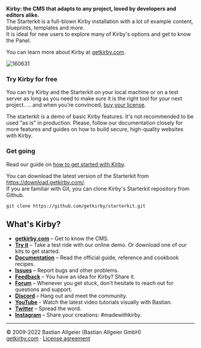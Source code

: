 **Kirby: the CMS that adapts to any project, loved by developers and editors alike.**  
The Starterkit is a full-blown Kirby installation with a lot of example content, blueprints, templates and more.  
It is ideal for new users to explore many of Kirby's options and get to know the Panel.

You can learn more about Kirby at [getkirby.com](https://getkirby.com).

<img src="https://i.ibb.co/znrHv1N/160631.png" alt="160631" border="0">

### Try Kirby for free  
You can try Kirby and the Starterkit on your local machine or on a test server as long as you need to make sure it is the right tool for your next project. … and when you’re convinced, [buy your license](https://getkirby.com/buy).

The starterkit is a demo of basic Kirby features. It's not recommended to be used "as is" in production. Please, follow our documentation closely for more features and guides on how to build secure, high-quality websites with Kirby.

### Get going
Read our guide on [how to get started with Kirby](https://getkirby.com/docs/guide/quickstart).

You can download the latest version of the Starterkit from https://download.getkirby.com/.  
If you are familiar with Git, you can clone Kirby's Starterkit repository from Github.

    git clone https://github.com/getkirby/starterkit.git

## What's Kirby?
- **[getkirby.com](https://getkirby.com)** – Get to know the CMS.
- **[Try it](https://getkirby.com/try)** – Take a test ride with our online demo. Or download one of our kits to get started.
- **[Documentation](https://getkirby.com/docs/guide)** – Read the official guide, reference and cookbook recipes.
- **[Issues](https://github.com/getkirby/kirby/issues)** – Report bugs and other problems.
- **[Feedback](https://feedback.getkirby.com)** – You have an idea for Kirby? Share it.
- **[Forum](https://forum.getkirby.com)** – Whenever you get stuck, don't hesitate to reach out for questions and support.
- **[Discord](https://chat.getkirby.com)** – Hang out and meet the community.
- **[YouTube](https://youtube.com/kirbyCasts)** - Watch the latest video tutorials visually with Bastian.
- **[Twitter](https://twitter.com/getkirby)** – Spread the word.
- **[Instagram](https://www.instagram.com/getkirby/)** – Share your creations: #madewithkirby.

---

© 2009-2022 Bastian Allgeier (Bastian Allgeier GmbH)  
[getkirby.com](https://getkirby.com) · [License agreement](https://getkirby.com/license)
